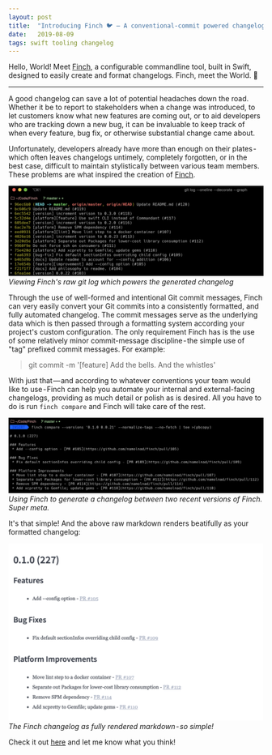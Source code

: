 ```yaml
---
layout: post
title:  "Introducing Finch 🐦 — A conventional-commit powered changelog generator"
date:   2019-08-09
tags: swift tooling changelog
---
```


Hello, World! Meet [Finch][repo], a configurable commandline tool, built in Swift, designed to easily create and format changelogs. Finch, meet the World. 🤝

---

A good changelog can save a lot of potential headaches down the road. Whether it be to report to stakeholders when a change was introduced, to let customers know what new features are coming out, or to aid developers who are tracking down a new bug, it can be invaluable to keep track of when every feature, bug fix, or otherwise substantial change came about.

Unfortunately, developers already have more than enough on their plates - which often leaves changelogs untimely, completely forgotten, or in the best case, difficult to maintain stylistically between various team members. These problems are what inspired the creation of [Finch][repo].

![Finch git log](/assets/finch-git-log.png)
*Viewing Finch's raw git log which powers the generated changelog*

Through the use of well-formed and intentional Git commit messages, Finch can very easily convert your Git commits into a consistently formatted, and fully automated changelog. The commit messages serve as the underlying data which is then passed through a formatting system according your project's custom configuration. The only requirement Finch has is the use of some relatively minor commit-message discipline - the simple use of "tag" prefixed commit messages. For example:

> git commit -m '[feature] Add the bells. And the whistles'

With just that — and according to whatever conventions your team would like to use - Finch can help you automate your internal and external-facing changelogs, providing as much detail or polish as is desired. All you have to do is run `finch compare` and Finch will take care of the rest.

![Finch example command](/assets/finch-example-command.png)
*Using Finch to generate a changelog between two recent versions of Finch. Super meta.*

It's that simple! And the above raw markdown renders beatifully as your formatted changelog:

![Finch exmaple output](/assets/finch-example-output.png)
*The Finch changelog as fully rendered markdown - so simple!*

Check it out [here][repo] and let me know what you think!

[repo]: https://github.com/namolnad/safeguard